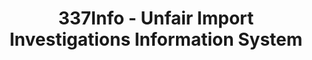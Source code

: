 ---
bigquery: https://console.cloud.google.com/bigquery?p=patents-public-data&d=usitc_investigations&page=dataset&project=sheets-management-319211
citation: US International Trade Commission 337Info Unfair Import Investigations Information
  System
contributors: US International Trade Comission
cost: None
description: US International Trade Commission 337Info Unfair Import Investigations
  Information System contains data on investigations done under Section 337. Section
  337 declares the infringement of certain statutory intellectual property rights
  and other forms of unfair competition in import trade to be unlawful practices.
  Most Section 337 investigations involve allegations of patent or registered trademark
  infringement.
documentation: FAQ and tutorial available on the site
last_edit: Mon, 04 Apr 2022 19:10:40 GMT
location: https://pubapps2.usitc.gov/337external/
maintained_by: US International Trade Comission
schema_fields: '[''startDateMarkmanHearing'', ''reportingRequirements'', ''copyrightNumbers'',
  ''dateComplaintFiled'', ''scheduledEndDateEvidHear'', ''teoIdDueDate'', ''patentNumbers'',
  ''investigationNo'', ''internalRemand'', ''complainant'', ''finalIdOnViolationIssue'',
  ''issueDateOtherNonFinal'', ''cafcAppeals'', ''title'', ''ouiiAttorney'', ''htsNumbers'',
  ''targetDate'', ''respondent'', ''aljAssigned'', ''teoReliefGranted'', ''actualStartDateEvidHear'',
  ''publication_number'', ''dateOfPublicationFrNotice'', ''docketNo'', ''finalDetNoViolation'',
  ''teoProceedingInvolved'', ''ouiiParticipation'', ''investigationTermDate'', ''gcAttorney'',
  ''lastUpdated'', ''currentActiveALJ'', ''actualEndDateEvidHear'', ''trademarkNumbers'',
  ''id'', ''currentStatus'', ''investigationType'', ''teoIdIssueDate'', ''dateCreated'',
  ''finalIdOnViolationDue'', ''scheduledStartDateEvidHear'', ''endDateMarkmanHearing'',
  ''markmanHearing'', ''finalDetViolation'', ''invUnfairAct'', ''patentNumber'']'
shortname: unfair_import_investigations
tags:
- import
- legal
- trade
timeframe: 2008-2021 (prior to 2008 downloadable as a JSON file)
title: 337Info - Unfair Import Investigations Information System
uuid: 2721f5ec-e599-4890-9265-9706719fc71e
---